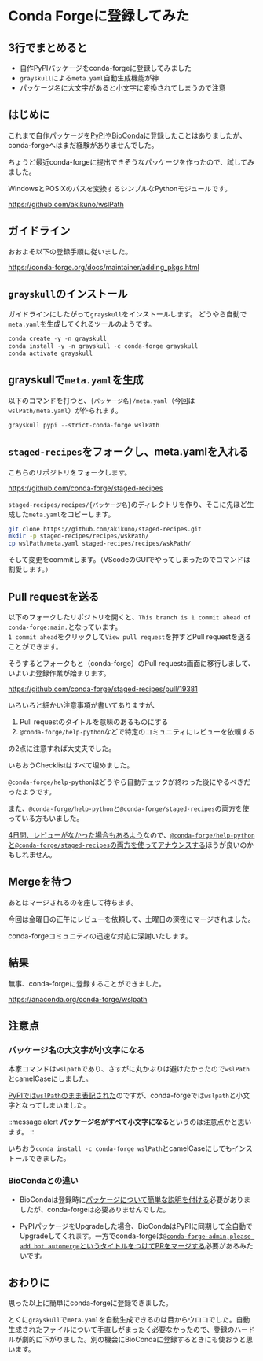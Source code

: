# Conda Forgeに登録してみた

## 3行でまとめると

- 自作PyPIパッケージをconda-forgeに登録してみました
- `grayskull`による`meta.yaml`自動生成機能が神
- パッケージ名に大文字があると小文字に変換されてしまうので注意

## はじめに

これまで自作パッケージを[PyPI](https://pypi.org/search/?q=akikuno)や[BioConda](https://bioconda.github.io/search.html?q=akikuno)に登録したことはありましたが、conda-forgeへはまだ経験がありませんでした。

ちょうど最近conda-forgeに提出できそうなパッケージを作ったので、試してみました。

WindowsとPOSIXのパスを変換するシンプルなPythonモジュールです。

https://github.com/akikuno/wslPath


## ガイドライン

おおよそ以下の登録手順に従いました。

https://conda-forge.org/docs/maintainer/adding_pkgs.html


## `grayskull`のインストール

ガイドラインにしたがって`grayskull`をインストールします。
どうやら自動で`meta.yaml`を生成してくれるツールのようです。

```python
conda create -y -n grayskull
conda install -y -n grayskull -c conda-forge grayskull
conda activate grayskull
```

## grayskullで`meta.yaml`を生成

以下のコマンドを打つと、`{パッケージ名}/meta.yaml`（今回は`wslPath/meta.yaml`）が作られます。

```python
grayskull pypi --strict-conda-forge wslPath
```

## `staged-recipes`をフォークし、meta.yamlを入れる

こちらのリポジトリをフォークします。

https://github.com/conda-forge/staged-recipes


`staged-recipes/recipes/{パッケージ名}`のディレクトリを作り、そこに先ほど生成した`meta.yaml`をコピーします。

```bash
git clone https://github.com/akikuno/staged-recipes.git
mkdir -p staged-recipes/recipes/wskPath/
cp wslPath/meta.yaml staged-recipes/recipes/wskPath/
```

そして変更をcommitします。（VScodeのGUIでやってしまったのでコマンドは割愛します。）

## Pull requestを送る

以下のフォークしたリポジトリを開くと、`This branch is 1 commit ahead of conda-forge:main.`となっています。  
`1 commit ahead`をクリックして`View pull request`を押すとPull requestを送ることができます。

そうするとフォークもと（conda-forge）のPull requests画面に移行しまして、いよいよ登録作業が始まります。

https://github.com/conda-forge/staged-recipes/pull/19381

いろいろと細かい注意事項が書いてありますが、  

1. Pull requestのタイトルを意味のあるものにする
2. `@conda-forge/help-python`などで特定のコミュニティにレビューを依頼する  

の2点に注意すれば大丈夫でした。

いちおうChecklistはすべて埋めました。

`@conda-forge/help-python`はどうやら自動チェックが終わった後にやるべきだったようです。

また、`@conda-forge/help-python`と`@conda-forge/staged-recipes`の両方を使っている方もいました。

[4日間、レビューがなかった場合もあるよう](https://github.com/conda-forge/staged-recipes/pull/19335#issuecomment-1159718490)なので、[`@conda-forge/help-python`と`@conda-forge/staged-recipes`の両方を使ってアナウンスする](https://github.com/conda-forge/staged-recipes/pull/19301#issuecomment-1156315688)ほうが良いのかもしれません。

## Mergeを待つ

あとはマージされるのを座して待ちます。

今回は金曜日の正午にレビューを依頼して、土曜日の深夜にマージされました。

conda-forgeコミュニティの迅速な対応に深謝いたします。

## 結果

無事、conda-forgeに登録することができました。

https://anaconda.org/conda-forge/wslpath

## 注意点

### パッケージ名の大文字が小文字になる

本家コマンドは`wslpath`であり、さすがに丸かぶりは避けたかったので`wslPath`とcamelCaseにしました。  

[PyPIでは`wslPath`のまま表記された](https://pypi.org/project/wslPath/)のですが、conda-forgeでは`wslpath`と小文字となってしまいました。

::message alert
**パッケージ名がすべて小文字になる**というのは注意点かと思います。
::

いちおう`conda install -c conda-forge wslPath`とcamelCaseにしてもインストールできました。

### BioCondaとの違い

- BioCondaは登録時に[パッケージについて簡単な説明を付ける](https://github.com/bioconda/bioconda-recipes/pull/30635)必要がありましたが、conda-forgeは必要ありませんでした。

- PyPIパッケージをUpgradeした場合、BioCondaはPyPIに同期して全自動でUpgradeしてくれます。一方でconda-forgeは[`@conda-forge-admin,please add bot automerge`というタイトルをつけてPRをマージする](https://github.com/conda-forge/wslpath-feedstock/commit/14cb6d3688b87ea0cd43efcef813aa4bd1174a0c)必要があるみたいです。

## おわりに

思った以上に簡単にconda-forgeに登録できました。

とくに`grayskull`で`meta.yaml`を自動生成できるのは目からウロコでした。自動生成されたファイルについて手直しがまったく必要なかったので、登録のハードルが劇的に下がりました。別の機会にBioCondaに登録するときにも使おうと思います。

